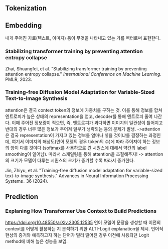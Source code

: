

## Tokenization
## Embedding
내게 주어진 자료(텍스트, 이미지) 등이 무엇을 나타내고 있는 가를 벡터로써 표현한다.
### Stabilizing transformer training by preventing attention entropy collapse



Zhai, Shuangfei, et al. "Stabilizing transformer training by preventing attention entropy collapse." _International Conference on Machine Learning_. PMLR, 2023.
### Training-free Diffusion Model Adaptation for Variable-Sized Text-to-Image Synthesis

attention은 결국 context token의 정보에 가중치를 구하는 것. 이를 통해 정보를 합쳐 엔트로피가 높은 상태의 representation을 얻고, decoder를 통해 엔트로피 줄여 나간다. 이때 주어진 정보량이 적으면, 즉, 엔트로피가 과다하면 이미지의 일관성이 틀어지고 반대의 경우 너무 많은 정보가 주어져 일부가 생략되는 등의 문제가 발생.
->attention은 결국 representation이 가지고 있는 정보를 얼마나 넣을 것이냐를 결정하는 과정인데, 여기서 이미지의 해상도(언어 모델의 경우 token의 수)에 따라 주어져야 하는 정보의 양이 다를 것이다 (softmax를 사용하므로 긴 시퀀스에 대해서 약간의 label smoothing이 일어남). 따라서 스케일링을 통해 attention을 조절해주자!
-> attention의 크기가 모델이 다루는 시퀀스의 크기가 증가할 수록 따라서 증가한다.

Jin, Zhiyu, et al. "Training-free diffusion model adaptation for variable-sized text-to-image synthesis." Advances in Neural Information Processing Systems_ 36 (2024).


## Prediction
### Explaning How Transformer Use Context to Build Predictions
https://doi.org/10.48550/arXiv.2305.12535
언어 모델이 문장을 생성할 때 이전의 context를 어떻게 활용하는 지 분석하기 위한 ALTI-Logit explanation을 제시. 언어적 현상의 증거와 예측하고자 하는 단어가 멀리 떨어진 경우 이전에 사용되던 Logit method에 비해 높은 성능을 보임. 



